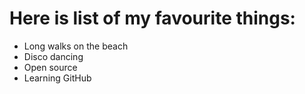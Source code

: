 # Here is list of my favourite things:
- Long walks on the beach
- Disco dancing
- Open source
- Learning GitHub
